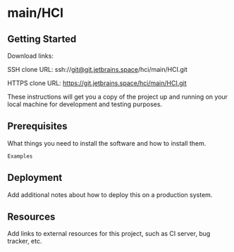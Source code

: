 # main/HCI



## Getting Started

Download links:

SSH clone URL: ssh://git@git.jetbrains.space/hci/main/HCI.git

HTTPS clone URL: https://git.jetbrains.space/hci/main/HCI.git



These instructions will get you a copy of the project up and running on your local machine for development and testing purposes.

## Prerequisites

What things you need to install the software and how to install them.

```
Examples
```

## Deployment

Add additional notes about how to deploy this on a production system.

## Resources

Add links to external resources for this project, such as CI server, bug tracker, etc.
